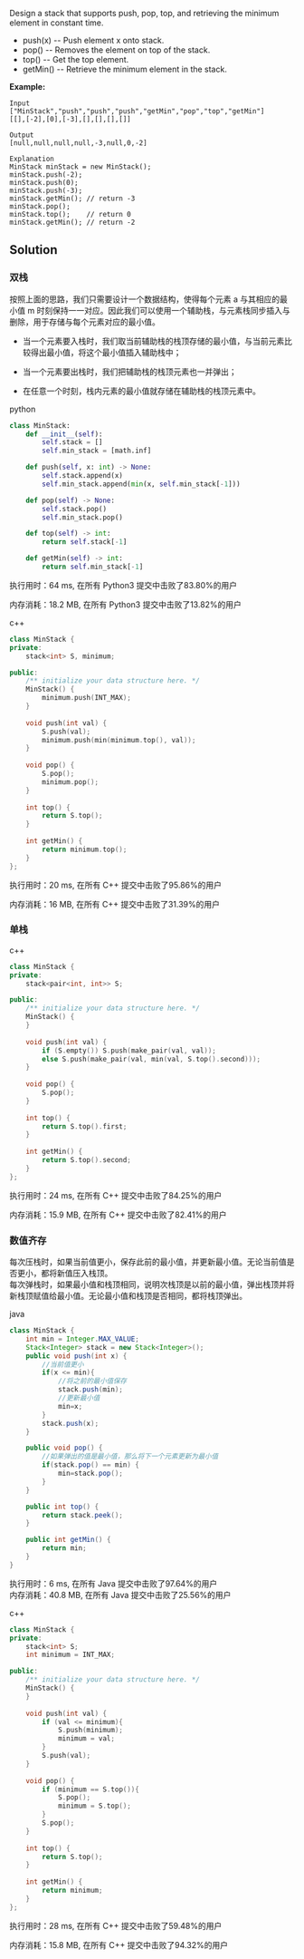 Design a stack that supports push, pop, top, and retrieving the minimum element in constant time.

- push(x) -- Push element x onto stack.
- pop() -- Removes the element on top of the stack.
- top() -- Get the top element.
- getMin() -- Retrieve the minimum element in the stack.

**Example:**
```
Input
["MinStack","push","push","push","getMin","pop","top","getMin"]
[[],[-2],[0],[-3],[],[],[],[]]

Output
[null,null,null,null,-3,null,0,-2]

Explanation
MinStack minStack = new MinStack();
minStack.push(-2);
minStack.push(0);
minStack.push(-3);
minStack.getMin(); // return -3
minStack.pop();
minStack.top();    // return 0
minStack.getMin(); // return -2
```

## Solution

### 双栈

按照上面的思路，我们只需要设计一个数据结构，使得每个元素 a 与其相应的最小值 m 时刻保持一一对应。因此我们可以使用一个辅助栈，与元素栈同步插入与删除，用于存储与每个元素对应的最小值。

- 当一个元素要入栈时，我们取当前辅助栈的栈顶存储的最小值，与当前元素比较得出最小值，将这个最小值插入辅助栈中；

- 当一个元素要出栈时，我们把辅助栈的栈顶元素也一并弹出；

- 在任意一个时刻，栈内元素的最小值就存储在辅助栈的栈顶元素中。

python
```python
class MinStack:
    def __init__(self):
        self.stack = []
        self.min_stack = [math.inf]

    def push(self, x: int) -> None:
        self.stack.append(x)
        self.min_stack.append(min(x, self.min_stack[-1]))

    def pop(self) -> None:
        self.stack.pop()
        self.min_stack.pop()

    def top(self) -> int:
        return self.stack[-1]

    def getMin(self) -> int:
        return self.min_stack[-1]
```

执行用时：64 ms, 在所有 Python3 提交中击败了83.80%的用户

内存消耗：18.2 MB, 在所有 Python3 提交中击败了13.82%的用户

c++

```c++
class MinStack {
private:
    stack<int> S, minimum;

public:
    /** initialize your data structure here. */
    MinStack() {
        minimum.push(INT_MAX);
    }
    
    void push(int val) {
        S.push(val);
        minimum.push(min(minimum.top(), val));
    }
    
    void pop() {
        S.pop();
        minimum.pop();
    }
    
    int top() {
        return S.top();
    }
    
    int getMin() {
        return minimum.top();
    }
};
```

执行用时：20 ms, 在所有 C++ 提交中击败了95.86%的用户

内存消耗：16 MB, 在所有 C++ 提交中击败了31.39%的用户

### 单栈

c++

```c++
class MinStack {
private:
    stack<pair<int, int>> S;

public:
    /** initialize your data structure here. */
    MinStack() {
    }
    
    void push(int val) {
        if (S.empty()) S.push(make_pair(val, val));
        else S.push(make_pair(val, min(val, S.top().second)));
    }
    
    void pop() {
        S.pop();
    }
    
    int top() {
        return S.top().first;
    }
    
    int getMin() {
        return S.top().second;
    }
};
```

执行用时：24 ms, 在所有 C++ 提交中击败了84.25%的用户

内存消耗：15.9 MB, 在所有 C++ 提交中击败了82.41%的用户

### 数值齐存

每次压栈时，如果当前值更小，保存此前的最小值，并更新最小值。无论当前值是否更小，都将新值压入栈顶。  
每次弹栈时，如果最小值和栈顶相同，说明次栈顶是以前的最小值，弹出栈顶并将新栈顶赋值给最小值。无论最小值和栈顶是否相同，都将栈顶弹出。

java

```java
class MinStack {
    int min = Integer.MAX_VALUE;
    Stack<Integer> stack = new Stack<Integer>();
    public void push(int x) {
        //当前值更小
        if(x <= min){   
            //将之前的最小值保存
            stack.push(min);
            //更新最小值
            min=x;
        }
        stack.push(x);
    }

    public void pop() {
        //如果弹出的值是最小值，那么将下一个元素更新为最小值
        if(stack.pop() == min) {
            min=stack.pop();
        }
    }

    public int top() {
        return stack.peek();
    }

    public int getMin() {
        return min;
    }
}
```

执行用时：6 ms, 在所有 Java 提交中击败了97.64%的用户  
内存消耗：40.8 MB, 在所有 Java 提交中击败了25.56%的用户

c++

```c++
class MinStack {
private:
    stack<int> S;
    int minimum = INT_MAX;

public:
    /** initialize your data structure here. */
    MinStack() {
    }
    
    void push(int val) {
        if (val <= minimum){
            S.push(minimum);
            minimum = val;
        }
        S.push(val);
    }
    
    void pop() {
        if (minimum == S.top()){
            S.pop();
            minimum = S.top();
        }
        S.pop();
    }
    
    int top() {
        return S.top();
    }
    
    int getMin() {
        return minimum;
    }
};
```
执行用时：28 ms, 在所有 C++ 提交中击败了59.48%的用户

内存消耗：15.8 MB, 在所有 C++ 提交中击败了94.32%的用户

